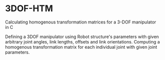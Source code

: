 # 3DOF-HTM
Calculating homogenous transformation matrices for a 3-DOF manipulator in C

Defining a 3DOF manipulator using Robot structure's parameters with given arbitrary joint angles, link lengths, offsets and link orientations. 
Computing a homogenous transformation matrix for each individual joint with given joint parameters. 
